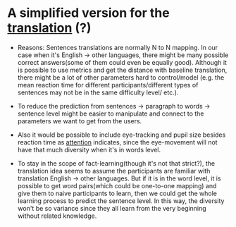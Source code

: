 # A simplified version for the [translation](https://github.com/zouharvi/user-models/blob/main/drafts/translation.md) (?)

+ Reasons: Sentences translations are normally N to N mapping. In our case when it's English -> other languages, there might be many possible correct answers(some of them could even be equally good). Although it is possible to use metrics and get the distance with baseline translation, there might be a lot of other parameters hard to control/model (e.g. the mean reaction time for different participants/different types of sentences may not be in the same difficulty level/ etc.).

+ To reduce the prediction from sentences -> paragraph to words -> sentence level might be easier to manipulate and connect to the parameters we want to get from the users.

+ Also it would be possible to include eye-tracking and pupil size besides reaction time as [attention](https://github.com/zouharvi/user-models/blob/main/drafts/attention.md) indicates, since the eye-movement will not have that much diversity when it's in words level.

+ To stay in the scope of fact-learning(though it's not that strict?), the translation idea seems to assume the participants are familiar with translation English -> other languages. But if it is in the word level, it is possible to get word pairs(which could be one-to-one mapping) and give them to naive participants to learn, then we could get the whole learning process to predict the sentence level. In this way, the diversity won't be so variance since they all learn from the very beginning without related knowledge.
 
